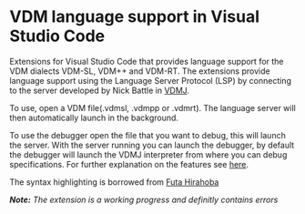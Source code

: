 # VDM language support in Visual Studio Code
Extensions for Visual Studio Code that provides language support for the VDM dialects VDM-SL, VDM++ and VDM-RT.
The extensions provide language support using the Language Server Protocol (LSP) by connecting to the server developed by Nick Battle in [VDMJ](https://github.com/nickbattle/vdmj).

To use, open a VDM file(.vdmsl, .vdmpp or .vdmrt). The language server will then automatically launch in the background.

To use the debugger open the file that you want to debug, this will launch the server. With the server running you can launch the debugger, by default the debugger will launch the VDMJ interpreter from where you can debug specifications. 
For further explanation on the features see [here](https://github.com/nickbattle/vdmj/tree/master/LSP).

The syntax highlighting is borrowed from [Futa Hirahoba](https://github.com/korosuke613/vdmpp-vscode-extension)

***Note:** The extension is a working progress and definitly contains errors*
